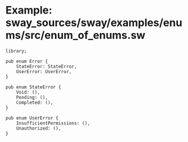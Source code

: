 # Example: sway_sources/sway/examples/enums/src/enum_of_enums.sw

```sway
library;

pub enum Error {
    StateError: StateError,
    UserError: UserError,
}

pub enum StateError {
    Void: (),
    Pending: (),
    Completed: (),
}

pub enum UserError {
    InsufficientPermissions: (),
    Unauthorized: (),
}

```
